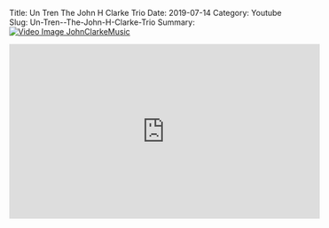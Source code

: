 Title: Un Tren  The John H Clarke Trio
Date: 2019-07-14
Category: Youtube
Slug: Un-Tren--The-John-H-Clarke-Trio
Summary: <a href="/Un-Tren--The-John-H-Clarke-Trio.html/"><img src="https://i.ytimg.com/vi/woVWs2Suuss/hqdefault.jpg" alt="Video Image JohnClarkeMusic"></a>

<iframe width="560" height="315" src="https://www.youtube.com/embed/woVWs2Suuss" title="YouTube video player" frameborder="0" allow="accelerometer; autoplay; clipboard-write; encrypted-media; gyroscope; picture-in-picture" allowfullscreen></iframe>

